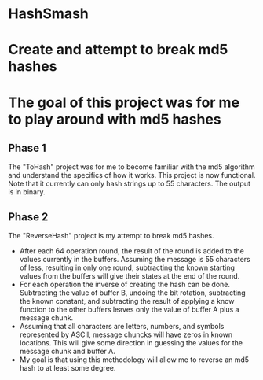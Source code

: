 # HashSmash
<h1>Create and attempt to break md5 hashes<h1>
<p>The goal of this project was for me to play around with md5 hashes</p>

<h2>Phase 1</h2>
<p>The "ToHash" project was for me to become familiar with the md5 algorithm and understand the specifics of how it works. This project is now functional. Note that it currently can only hash strings up to 55 characters. The output is in binary.</p>

<h2>Phase 2</h2>
<p>The "ReverseHash" project is my attempt to break md5 hashes.</p>
<ul>
<li>After each 64 operation round, the result of the round is added to the values currently in the buffers. Assuming the message is 55 characters of less, resulting in only one round, subtracting the known starting values from the buffers will give their states at the end of the round.</li>
<li>For each operation the inverse of creating the hash can be done. Subtracting the value of buffer B, undoing the bit rotation, subtracting the known constant, and subtracting the result of applying a know function to the other buffers leaves only the value of buffer A plus a message chunk.</li>
<li>Assuming that all characters are letters, numbers, and symbols represented by ASCII, message chuncks will have zeros in known locations. This will give some direction in guessing the values for the message chunk and buffer A.</li>
<li>My goal is that using this methodology will allow me to reverse an md5 hash to at least some degree.</li>
</ul>